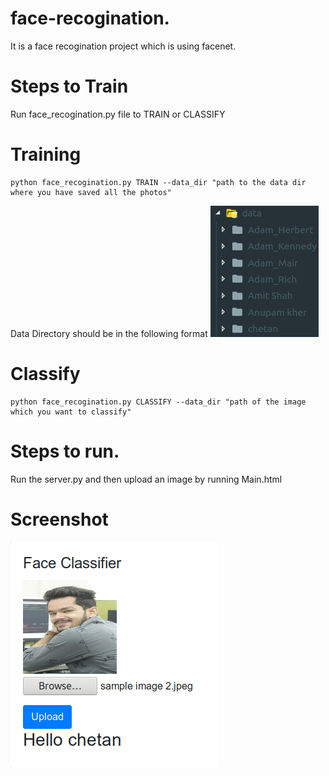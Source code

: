 # face-recogination.
It is a face recogination project which is using facenet.

# Steps to Train
Run face_recogination.py file to TRAIN or CLASSIFY 

# Training
	python face_recogination.py TRAIN --data_dir "path to the data dir where you have saved all the photos"
Data Directory should be in the following format
![alt text](https://github.com/chetan12sharma/face-recogination/blob/master/images/img2.png)

# Classify
	python face_recogination.py CLASSIFY --data_dir "path of the image which you want to classify"

# Steps to run. 
Run the server.py and then upload an image by running Main.html

# Screenshot
![alt text](https://github.com/chetan12sharma/face-recogination/blob/master/images/img.png)

